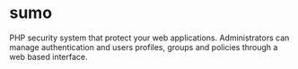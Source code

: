 # sumo
PHP security system that protect your web applications. Administrators can manage authentication and users profiles, groups and policies through a web based interface.
